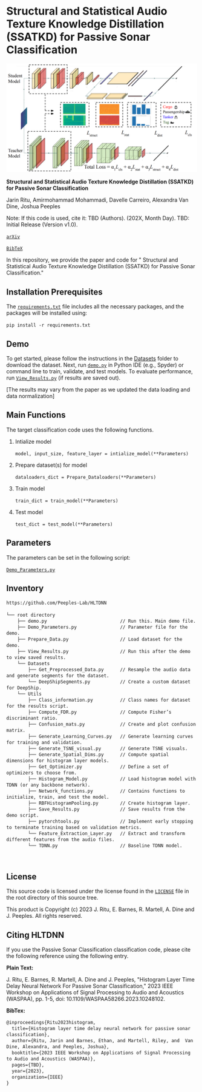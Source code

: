 # Structural and Statistical Audio Texture Knowledge Distillation (SSATKD) for Passive Sonar Classification
<p align="center">
  <img src="Figures/SSATKD_freamework.png" alt="Workflow Diagram">
</p>


**Structural and Statistical Audio Texture Knowledge Distillation (SSATKD) for Passive Sonar Classification**

Jarin Ritu, Amirmohammad Mohammadi, Davelle Carreiro, Alexandra Van Dine, Joshua Peeples

Note: If this code is used, cite it:  TBD (Authors). (202X, Month Day). TBD: Initial Release (Version v1.0).

[`arXiv`](https://arxiv.org/abs/2307.13788)

[`BibTeX`](#CitingHist)



In this repository, we provide the paper and code for " Structural and Statistical Audio Texture Knowledge Distillation (SSATKD) for Passive Sonar Classification."

## Installation Prerequisites


The [`requirements.txt`](requirements.txt) file includes all the necessary packages, and the packages will be installed using:

   ```pip install -r requirements.txt```


## Demo

To get started, please follow the instructions in the [Datasets](Datasets) folder to download the dataset.
Next, run [`demo.py`](demo.py) in Python IDE (e.g., Spyder) or command line to train, validate, and test models. 
To evaluate performance,
run [`View_Results.py`](View_Results.py) (if results are saved out).

[The results may vary from the paper as we updated the data loading and data normalization]

## Main Functions

The target classification code uses the following functions. 

1. Intialize model  

   ```model, input_size, feature_layer = intialize_model(**Parameters)```

2. Prepare dataset(s) for model
   
   ```dataloaders_dict = Prepare_Dataloaders(**Parameters)```

3. Train model 

   ```train_dict = train_model(**Parameters)```

4. Test model

   ```test_dict = test_model(**Parameters)```


## Parameters

The parameters can be set in the following script:
   
[`Demo_Parameters.py`](Demo_Parameters.py)

## Inventory

```
https://github.com/Peeples-Lab/HLTDNN 

└── root directory
    ├── demo.py                           // Run this. Main demo file.
    ├── Demo_Parameters.py                // Parameter file for the demo.
    ├── Prepare_Data.py                   // Load dataset for the demo. 
    ├── View_Results.py                   // Run this after the demo to view saved results. 
    └── Datasets                
        ├── Get_Preprocessed_Data.py      // Resample the audio data and generate segments for the dataset.
        └── DeepShipSegments.py           // Create a custom dataset for DeepShip.
    └── Utils                     
        ├── Class_information.py          // Class names for dataset for the results script.
        ├── Compute_FDR.py                // Compute Fisher’s discriminant ratio.
        ├── Confusion_mats.py             // Create and plot confusion matrix.
        ├── Generate_Learning_Curves.py   // Generate learning curves for training and validation.
        ├── Generate_TSNE_visual.py       // Generate TSNE visuals.
        ├── Generate_Spatial_Dims.py      // Compute spatial dimensions for histogram layer models.
        ├── Get_Optimizer.py              // Define a set of optimizers to choose from.
        ├── Histogram_Model.py            // Load histogram model with TDNN (or any backbone network).
        ├── Network_functions.py          // Contains functions to initialize, train, and test the model.
        ├── RBFHistogramPooling.py        // Create histogram layer.
        ├── Save_Results.py               // Save results from the demo script.
        ├── pytorchtools.py               // Implement early stopping to terminate training based on validation metrics.
        └── Feature_Extraction_Layer.py   // Extract and transform different features from the audio files.
        └── TDNN.py                       // Baseline TDNN model.



```

## License

This source code is licensed under the license found in the [`LICENSE`](LICENSE) file in the root directory of this source tree.

This product is Copyright (c) 2023 J. Ritu, E. Barnes, R. Martell, A. Dine and J. Peeples. All rights reserved.

## <a name="CitingHist"></a>Citing HLTDNN

If you use the Passive Sonar Classification classification code, please cite the following reference using the following entry.

**Plain Text:**

J. Ritu, E. Barnes, R. Martell, A. Dine and J. Peeples, "Histogram Layer Time Delay Neural Network For Passive Sonar Classification," 2023 IEEE Workshop on Applications of Signal Processing to Audio and Acoustics (WASPAA), pp. 1-5, doi: 10.1109/WASPAA58266.2023.10248102.

**BibTex:**

```
@inproceedings{Ritu2023histogram,
  title={Histogram layer time delay neural network for passive sonar classification},
  author={Ritu, Jarin and Barnes, Ethan, and Martell, Riley, and  Van Dine, Alexandra, and Peeples, Joshua},
  booktitle={2023 IEEE Workshop on Applications of Signal Processing to Audio and Acoustics (WASPAA)},
  pages={TBD},
  year={2023},
  organization={IEEE}
}
```
